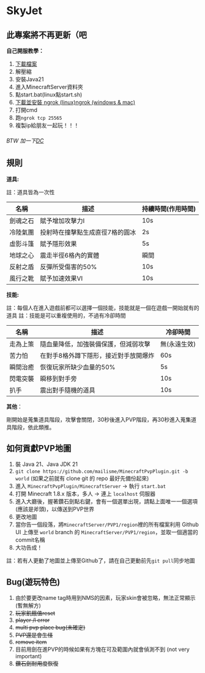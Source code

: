   # SkyJet

## 此專案將不再更新（吧
**自己開服教學：**
1. [下載檔案](https://github.com/mailisme/SkyJet/releases/tag/v2.5.0)
2. 解壓縮
3. 安裝Java21
4. 進入MinecraftServer資料夾
5. 點start.bat(linux點start.sh)
6. [下載並安裝 ngrok (linux)](https://askie.today/ngrok-localhost-server-settings/)[ngrok (windows & mac)](https://israynotarray.com/other/20230210/1090666501/)
7. 打開cmd
8. 跑```ngrok tcp 25565```
9. 複製ip給朋友一起玩！！！

###### BTW 加一下[DC](https://discord.gg/vaxF8QSMUT)

## 規則
**道具:**

註：道具皆為一次性

| 名稱   | 描述                                           |持續時間(作用時間)    |
|------|----------------------------------------------|---------------------|
| 劍魂之石 | 賦予增加攻擊力Ⅰ                                |10s|
| 冷陸氣團 | 投射時在撞擊點生成直徑7格的圓冰                   |2s|
| 虛影斗篷 | 賦予隱形效果                                   |5s|
| 地球之心 | 震走半徑6格內的實體                             |瞬間|
| 反射之盾 | 反彈所受傷害的50%                              |10s|
| 風行之靴 | 賦予加速效果Ⅵ                                 |10s|

**技能:**

註：每個人在進入遊戲前都可以選擇一個技能，技能就是一個在遊戲一開始就有的道具
註：技能是可以重複使用的，不過有冷卻時間

| 名稱   | 描述                    | 冷卻時間     |
|------|-----------------------|----------|
| 走為上策 | 隨血量降低，加強裝備保護，但減弱攻擊    | 無(永遠生效)  |
| 苦力怕 | 在對手8格外蹲下隱形，接近對手放開爆炸   | 60s |
| 瞬間治癒 | 恢復玩家所缺少血量的50%         | 5s |
| 閃電突襲 | 瞬移到對手旁         | 10s |
| 扒手  | 震出對手隨機的道具 | 10s |

**其他**：

剛開始是蒐集道具階段，攻擊會關閉，30秒後進入PVP階段，再30秒進入蒐集道具階段，依此類推。

## 如何貢獻PVP地圖

1. 裝 Java 21、Java JDK 21
2. `git clone https://github.com/mailisme/MinecraftPvpPlugin.git -b world` (如果之前就有 clone git 的 repo 最好先備份起來)
3. 進入 `MinecraftPvpPlugin/MinecraftServer` -> 執行 `start.bat`
4. 打開 Minecraft 1.8.x 版本，多人 -> 連上 `localhost` 伺服器
5. 進入大廳後，握著鑽石劍點右鍵，會有一個選單出現，請點上面唯一一個選項(應該是斧頭)，以傳送到PVP世界
6. 更改地圖
7. 當你告一個段落，將`MinecraftServer/PVP1/region`裡的所有檔案利用 Github UI 上傳至 `world` branch 的 `MinecraftServer/PVP1/region`，並取一個適當的commit名稱
9. 大功告成！
     
註：若有人更動了地圖並上傳至Github了，請在自己更動前先`git pull`同步地圖

## Bug(遊玩特色)
1. 由於要更改name tag時用到NMS的因素，玩家skin會被忽略，無法正常顯示 (暫無解方)
2. ~~玩家飢餓值reset~~
2. ~~player /l error~~
3. ~~multi pvp place bug(未確定)~~
4. ~~PVP還是會生怪~~
5. ~~remove item~~
6. 目前用劍在進PVP的時候如果有方塊在可及範圍內就會偵測不到 (not very important)
7. ~~鑽石劍耐用度恢復~~

